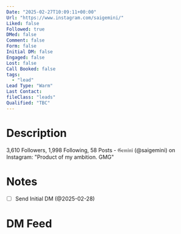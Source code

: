 ```yaml
---
Date: "2025-02-27T10:09:11+00:00"
Url: "https://www.instagram.com/saigemini/"
Liked: false
Followed: true
DMed: false
Comment: false
Form: false
Initial DM: false
Engaged: false
Lost: false
Call Booked: false
tags:
  - "lead"
Lead Type: "Warm"
Last Contact:
fileClass: "leads"
Qualified: "TBC"
---
```

# Description
3,610 Followers, 1,998 Following, 58 Posts - 𝔊𝔢𝔪𝔦𝔫𝔦 (@saigemini) on Instagram: "Product of my ambition. GMG"
# Notes
- [ ] Send Initial DM (@2025-02-28)
# DM Feed